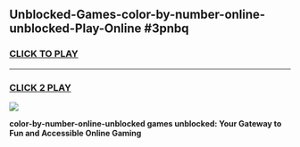 
## Unblocked-Games-color-by-number-online-unblocked-Play-Online #3pnbq
<h3>
<a href="https://news.freeplayer.one?title=color-by-number-online-unblocked&ref=3">CLICK TO PLAY</a></h3>
<hr>

<h3>
<a href="https://news.freeplayer.one?title=color-by-number-online-unblocked&ref=3">CLICK 2 PLAY</a>
  
</h3>

<a href="https://news.freeplayer.one?title=color-by-number-online-unblocked&ref=3"><img src="https://clearcache.store/games.png"></a>


**color-by-number-online-unblocked games unblocked: Your Gateway to Fun and Accessible Online Gaming**
